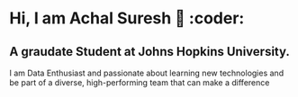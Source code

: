 # Hi, I am Achal Suresh :wave: :coder:
## A graudate Student at Johns Hopkins University. 

I am Data Enthusiast and passionate about learning new technologies and be part of a diverse, high-performing team that can make a difference

